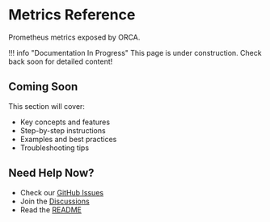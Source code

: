# Metrics Reference

Prometheus metrics exposed by ORCA.

!!! info "Documentation In Progress"
    This page is under construction. Check back soon for detailed content!

## Coming Soon

This section will cover:

- Key concepts and features
- Step-by-step instructions
- Examples and best practices
- Troubleshooting tips

## Need Help Now?

- Check our [GitHub Issues](https://github.com/scttfrdmn/orca/issues)
- Join the [Discussions](https://github.com/scttfrdmn/orca/discussions)
- Read the [README](https://github.com/scttfrdmn/orca)
